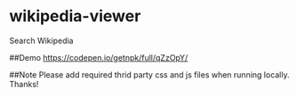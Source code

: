 # wikipedia-viewer
Search Wikipedia

##Demo
https://codepen.io/getnpk/full/qZzOpY/

##Note
Please add required thrid party css and js files when running locally. Thanks!
